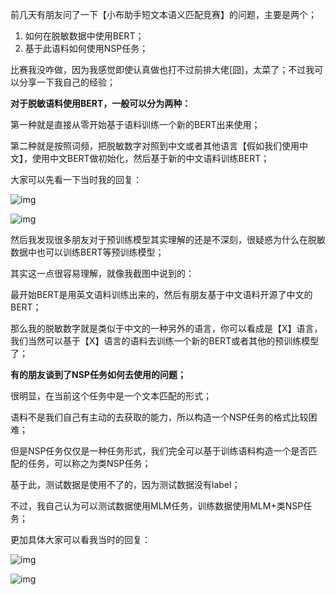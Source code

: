 前几天有朋友问了一下【小布助手短文本语义匹配竞赛】的问题，主要是两个；

1. 如何在脱敏数据中使用BERT；
2. 基于此语料如何使用NSP任务；

比赛我没咋做，因为我感觉即使认真做也打不过前排大佬[囧]，太菜了；不过我可以分享一下我自己的经验；

**对于脱敏语料使用BERT，一般可以分为两种：**

第一种就是直接从零开始基于语料训练一个新的BERT出来使用；

第二种就是按照词频，把脱敏数字对照到中文或者其他语言【假如我们使用中文】，使用中文BERT做初始化，然后基于新的中文语料训练BERT；

大家可以先看一下当时我的回复：

![img](https://mmbiz.qpic.cn/sz_mmbiz_jpg/LU88NSfAnCxANc6RibqRXsmgMcehVE2nLNKayaiaTCEoCIVqCKY7FHwxibkZBWzpN1qyYLOMs0icKSwHENPZHKHnOg/640?wx_fmt=jpeg)

![img](https://mmbiz.qpic.cn/sz_mmbiz_jpg/LU88NSfAnCxANc6RibqRXsmgMcehVE2nLoJEVAZyicsY7YYtCLfBW9yN3LWwia1P6mFNfHUTAiblkYOibToJ9SDhqCQ/640?wx_fmt=jpeg)

然后我发现很多朋友对于预训练模型其实理解的还是不深刻，很疑惑为什么在脱敏数据中也可以训练BERT等预训练模型；

其实这一点很容易理解，就像我截图中说到的：

最开始BERT是用英文语料训练出来的，然后有朋友基于中文语料开源了中文的BERT；

那么我的脱敏数字就是类似于中文的一种另外的语言，你可以看成是【X】语言，我们当然可以基于【X】语言的语料去训练一个新的BERT或者其他的预训练模型了；

**有的朋友谈到了NSP任务如何去使用的问题；**

很明显，在当前这个任务中是一个文本匹配的形式；

语料不是我们自己有主动的去获取的能力，所以构造一个NSP任务的格式比较困难；

但是NSP任务仅仅是一种任务形式，我们完全可以基于训练语料构造一个是否匹配的任务，可以称之为类NSP任务；

基于此，测试数据是使用不了的，因为测试数据没有label；

不过，我自己认为可以测试数据使用MLM任务，训练数据使用MLM+类NSP任务；

更加具体大家可以看我当时的回复：

![img](https://mmbiz.qpic.cn/sz_mmbiz_jpg/LU88NSfAnCxANc6RibqRXsmgMcehVE2nL8uodY12HfTUvTLF4bVzNfUj1ftqiajlzbeVp0Y9ho4qzWC5x8NL2Vsg/640?wx_fmt=jpeg)

![img](https://mmbiz.qpic.cn/sz_mmbiz_jpg/LU88NSfAnCxANc6RibqRXsmgMcehVE2nLLLib1se8iaiaVdbkpjsNhrwZhWld8rxSxYTR6ibHOU90eW0EkicAeFeJ6ng/640?wx_fmt=jpeg)